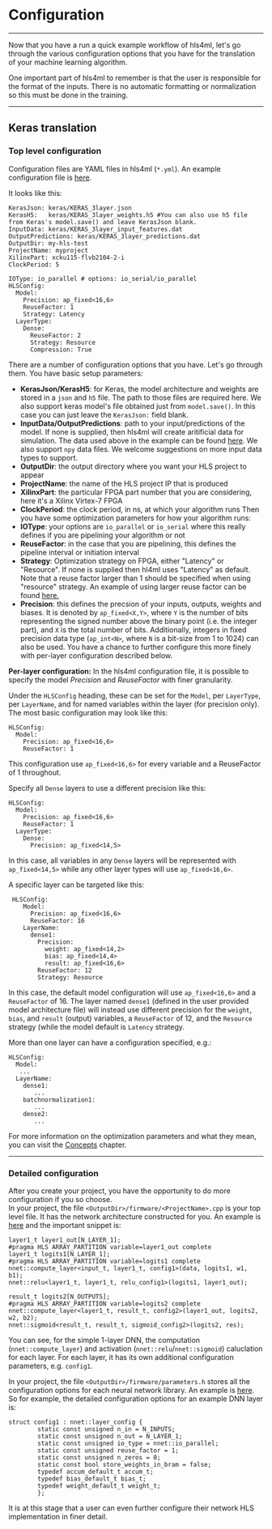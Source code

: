 # Configuration
---
Now that you have a run a quick example workflow of hls4ml, let's go through the various configuration options that you have for the translation of your machine learning algorithm.  

One important part of hls4ml to remember is that the user is responsible for the format of the inputs.  There is no automatic formatting or normalization so this must be done in the training. 

---
## Keras translation

### Top level configuration

Configuration files are YAML files in hls4ml (`*.yml`). An example configuration file is [here](https://github.com/hls-fpga-machine-learning/hls4ml/blob/master/example-models/keras-config.yml).

It looks like this:

```
KerasJson: keras/KERAS_3layer.json
KerasH5:   keras/KERAS_3layer_weights.h5 #You can also use h5 file from Keras's model.save() and leave KerasJson blank.
InputData: keras/KERAS_3layer_input_features.dat
OutputPredictions: keras/KERAS_3layer_predictions.dat
OutputDir: my-hls-test
ProjectName: myproject
XilinxPart: xcku115-flvb2104-2-i
ClockPeriod: 5

IOType: io_parallel # options: io_serial/io_parallel
HLSConfig:
  Model:
    Precision: ap_fixed<16,6>
    ReuseFactor: 1
    Strategy: Latency 
  LayerType:
    Dense:
      ReuseFactor: 2
      Strategy: Resource
      Compression: True
```

There are a number of configuration options that you have.  Let's go through them.  You have basic setup parameters: 
   * **KerasJson/KerasH5**: for Keras, the model architecture and weights are stored in a `json` and `h5` file.  The path to those files are required here. 
   We also support keras model's file obtained just from `model.save()`. In this case you can just leave the `KerasJson:` field blank. 
   * **InputData/OutputPredictions**: path to your input/predictions of the model. If none is supplied, then hls4ml will create aritificial data for simulation. The data used above in the example can be found [here](https://cernbox.cern.ch/index.php/s/2LTJVVwCYFfkg59). We also support `npy` data files. We welcome suggestions on more input data types to support. 
   * **OutputDir**: the output directory where you want your HLS project to appear
   * **ProjectName**: the name of the HLS project IP that is produced
   * **XilinxPart**: the particular FPGA part number that you are considering, here it's a Xilinx Virtex-7 FPGA
   * **ClockPeriod**: the clock period, in ns, at which your algorithm runs
Then you have some optimization parameters for how your algorithm runs:
   * **IOType**: your options are `io_parallel` or `io_serial` where this really defines if you are pipelining your algorithm or not
   * **ReuseFactor**: in the case that you are pipelining, this defines the pipeline interval or initiation interval
   * **Strategy**: Optimization strategy on FPGA, either "Latency" or "Resource". If none is supplied then hl4ml uses "Latency" as default. Note that a reuse factor larger than 1 should be specified when using "resource" strategy. An example of using larger reuse factor can be found [here.](https://github.com/hls-fpga-machine-learning/models/tree/master/keras/KERAS_dense)
   * **Precision**: this defines the precsion of your inputs, outputs, weights and biases. It is denoted by `ap_fixed<X,Y>`, where `Y` is the number of bits representing the signed number above the binary point (i.e. the integer part), and `X` is the total number of bits.
   Additionally, integers in fixed precision data type (`ap_int<N>`, where `N` is a bit-size from 1 to 1024) can also be used. You have a chance to further configure this more finely with per-layer configuration described below.


**Per-layer configuration:**
In the hls4ml configuration file, it is possible to specify the model *Precision* and *ReuseFactor* with finer granularity.

Under the `HLSConfig` heading, these can be set for the `Model`, per `LayerType`, per `LayerName`, and for named variables within the layer (for precision only). The most basic configuration may look like this:

```
HLSConfig:
  Model:
    Precision: ap_fixed<16,6>
    ReuseFactor: 1
```
This configuration use `ap_fixed<16,6>` for every variable and a ReuseFactor of 1 throughout.

Specify all `Dense` layers to use a different precision like this:

```
HLSConfig:
  Model:
    Precision: ap_fixed<16,6>
    ReuseFactor: 1
  LayerType:
    Dense:
      Precision: ap_fixed<14,5>
```

In this case, all variables in any `Dense` layers will be represented with `ap_fixed<14,5>` while any other layer types will use `ap_fixed<16,6>`.

A specific layer can be targeted like this:
```
 HLSConfig:
    Model:
      Precision: ap_fixed<16,6>
      ReuseFactor: 16
    LayerName:
      dense1:
        Precision: 
          weight: ap_fixed<14,2>
          bias: ap_fixed<14,4>
          result: ap_fixed<16,6>
        ReuseFactor: 12
        Strategy: Resource
```

In this case, the default model configuration will use `ap_fixed<16,6>` and a `ReuseFactor` of 16. The layer named `dense1` (defined in the user provided model architecture file) will instead use different precision for the `weight`, `bias`, and `result` (output) variables, a `ReuseFactor` of 12, and the `Resource` strategy (while the model default is `Latency` strategy.

More than one layer can have a configuration specified, e.g.:
```
HLSConfig:
  Model:
   ...
  LayerName:
    dense1:
       ...
    batchnormalization1:
       ...
    dense2:
       ...
```

For more information on the optimization parameters and what they mean, you can visit the <a href="../CONCEPTS.html">Concepts</a> chapter.

---

### Detailed configuration

After you create your project, you have the opportunity to do more configuration if you so choose.  
In your project, the file `<OutputDir>/firmware/<ProjectName>.cpp` is your top level file.  It has the network architecture constructed for you.  An example is [here](https://github.com/hls-fpga-machine-learning/hls4ml/blob/master/example-prjs/higgs-1layer/firmware/myproject.cpp) and the important snippet is:

```
layer1_t layer1_out[N_LAYER_1];
#pragma HLS ARRAY_PARTITION variable=layer1_out complete
layer1_t logits1[N_LAYER_1];
#pragma HLS ARRAY_PARTITION variable=logits1 complete
nnet::compute_layer<input_t, layer1_t, config1>(data, logits1, w1, b1);
nnet::relu<layer1_t, layer1_t, relu_config1>(logits1, layer1_out);

result_t logits2[N_OUTPUTS];
#pragma HLS ARRAY_PARTITION variable=logits2 complete
nnet::compute_layer<layer1_t, result_t, config2>(layer1_out, logits2, w2, b2);
nnet::sigmoid<result_t, result_t, sigmoid_config2>(logits2, res);
```

You can see, for the simple 1-layer DNN, the computation (`nnet::compute_layer`) and activation (`nnet::relu`/`nnet::sigmoid`) caluclation for each layer.  For each layer, it has its own additional configuration parameters, e.g. `config1`.

In your project, the file `<OutputDir>/firmware/parameters.h` stores all the configuration options for each neural network library.
An example is [here](https://github.com/hls-fpga-machine-learning/hls4ml/blob/master/example-prjs/higgs-1layer/firmware/parameters.h). So for example, the detailed configuration options for an example DNN layer is:
```
struct config1 : nnet::layer_config {
        static const unsigned n_in = N_INPUTS;
        static const unsigned n_out = N_LAYER_1;
        static const unsigned io_type = nnet::io_parallel;
        static const unsigned reuse_factor = 1;
        static const unsigned n_zeros = 0;
        static const bool store_weights_in_bram = false;
        typedef accum_default_t accum_t;
        typedef bias_default_t bias_t;
        typedef weight_default_t weight_t;
        };
```
It is at this stage that a user can even further configure their network HLS implementation in finer detail.












